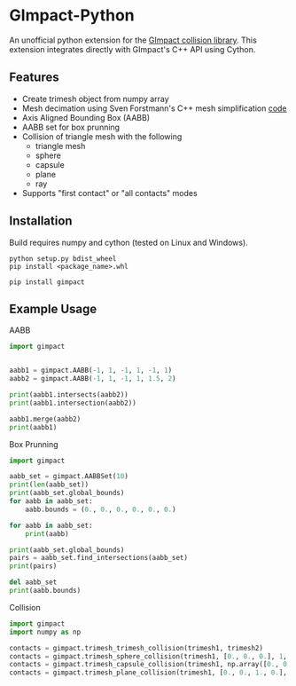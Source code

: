 GImpact-Python
==================
An unofficial python extension for the [GImpact collision library](http://gimpact.sourceforge.net/manual/gimpact_manual.html). This extension integrates directly with GImpact's C++ API using Cython.

Features
---------
* Create trimesh object from numpy array
* Mesh decimation using Sven Forstmann's C++ mesh simplification [code](https://github.com/sp4cerat/Fast-Quadric-Mesh-Simplification) 
* Axis Aligned Bounding Box (AABB)
* AABB set for box prunning
* Collision of triangle mesh with the following
    * triangle mesh
    * sphere
    * capsule
    * plane
    * ray
 * Supports "first contact" or "all contacts" modes


Installation
------------
Build requires numpy and cython (tested on Linux and Windows).
``` shell
python setup.py bdist_wheel
pip install <package_name>.whl
```

``` shell
pip install gimpact
```

Example Usage
-------------
AABB
```  python
import gimpact


aabb1 = gimpact.AABB(-1, 1, -1, 1, -1, 1)
aabb2 = gimpact.AABB(-1, 1, -1, 1, 1.5, 2)

print(aabb1.intersects(aabb2))
print(aabb1.intersection(aabb2))

aabb1.merge(aabb2)
print(aabb1)
```

Box Prunning
``` python
import gimpact

aabb_set = gimpact.AABBSet(10)
print(len(aabb_set))
print(aabb_set.global_bounds)
for aabb in aabb_set:
    aabb.bounds = (0., 0., 0., 0., 0., 0.)

for aabb in aabb_set:
    print(aabb)

print(aabb_set.global_bounds)
pairs = aabb_set.find_intersections(aabb_set)
print(pairs)

del aabb_set
print(aabb.bounds)
```

Collision
```  python
import gimpact
import numpy as np

contacts = gimpact.trimesh_trimesh_collision(trimesh1, trimesh2)
contacts = gimpact.trimesh_sphere_collision(trimesh1, [0., 0., 0.], 1, True)
contacts = gimpact.trimesh_capsule_collision(trimesh1, np.array([0., 0., 0.]), np.array([1., 0., 0.]), 1, True)
contacts = gimpact.trimesh_plane_collision(trimesh1, [0., 0., 1., 0.], True)
```
